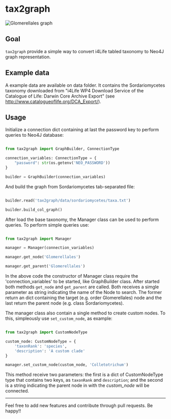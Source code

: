 # tax2graph

![Glomerellales graph](https://github.com/sgelias/tax2graph/blob/master/tax2graph/data/glomerellales-graph.png)

## Goal

`tax2graph` provide a simple way to convert i4Life tabled taxonomy to Neo4J graph representation.

## Example data

A example data are available on data folder. It contains the Sordariomycetes taxonomy downloaded from "i4Life WP4 Download Service of the Catalogue of Life:
Darwin Core Archive Export" (see http://www.catalogueoflife.org/DCA_Export/).

## Usage

Initialize a connection dict containing at last the password key to perform queries to Neo4J database:

```python

from tax2graph import GraphBuilder, ConnectionType

connection_variables: ConnectionType = {
    "password": str(os.getenv('NEO_PASSWORD'))
}

builder = GraphBuilder(connection_variables)

```

And build the graph from Sordariomycetes tab-separated file:

```python

builder.read('tax2graph/data/sordariomycetes/taxa.txt')

builder.build_col_graph()

```

After load the base taxonomy, the Manager class can be used to perform queries. To perform simple queries use:

```python

from tax2graph import Manager

manager = Manager(connection_variables)

manager.get_node('Glomerellales')

manager.get_parent('Glomerellales')

```

In the above code the constructor of Manager class require the 'connection_variables' to be started, like GraphBuilder class. After started both methods `get_node` and `get_parent` are called. Both receives a simgle parameter as string indicating the name of the Node to search. The former return an dict containing the target (e.g. order Glomerellales) node and the last return the parent node (e.g. class Sordariomycetes).

The manager class also contain a single method to create custom nodes. To this, simpleously use `set_custom_node`, as example:

```python

from tax2graph import CustomNodeType

custom_node: CustomNodeType = {
    'taxonRank': 'species',
    'description': 'A custom clade'
}

manager.set_custom_node(custom_node, 'Colletotrichum')

```

This method receive two parameters: the first is a dict of CustomNodeType type that contains two keys, as `taxonRank` and `description`; and the second is a string indicating the parent node in with the *custom_node* will be connected.

---

Feel free to add new features and contribute through pull requests. Be happy!!
